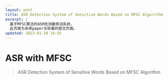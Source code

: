 ```yaml
---
layout: post
title: ASR Detection System of Sensitive Words Based on MFSC Algorithm
excerpt: |
  基于MFSC算法的ASR检测敏感词系统，
  此页面为未来paper与软著的提交页面。
updated: 2023-01-10 16:55
---
```

# ASR with MFSC

> ASR Detection System of Sensitive Words Based on MFSC Algorithm

